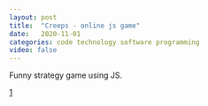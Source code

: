```yaml
---
layout: post
title:  "Creeps - online js game"
date:   2020-11-01
categories: code technology software programming
video: false
---
```


Funny strategy game using JS.

[1]

[1]: //screeps.com/a/#!/overview
